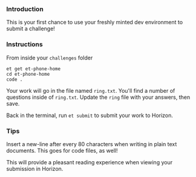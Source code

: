 ### Introduction

This is your first chance to use your freshly minted dev environment to submit
a challenge!


### Instructions

From inside your `challenges` folder

```no-highlight
et get et-phone-home
cd et-phone-home
code .
```

Your work will go in the file named `ring.txt`. You'll find a number of questions inside of `ring.txt`. Update the `ring` file with your answers, then save. 

Back in the terminal, run `et submit` to submit your work to Horizon.

### Tips

Insert a new-line after every 80 characters when writing in plain text documents. This goes for code files, as well!

This will provide a pleasant reading experience when viewing your
submission in Horizon.
